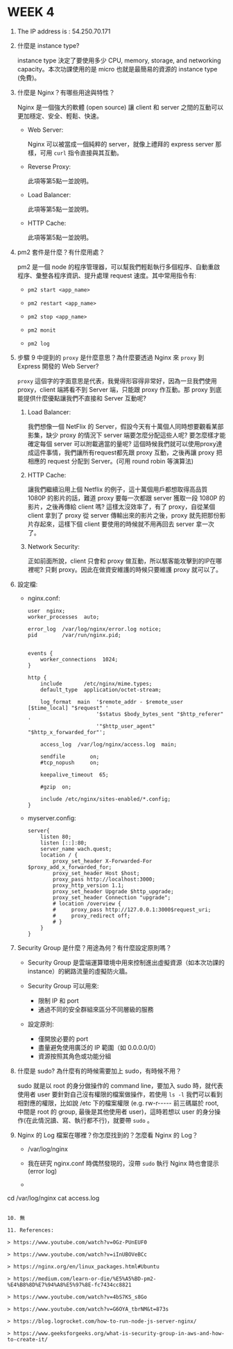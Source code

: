 # WEEK 4



1. The IP address is : 54.250.70.171

2. 什麼是 instance type?

    instance type 決定了要使用多少 CPU, memory, storage, and networking capacity。本次功課使用的是 micro 也就是最簡易的資源的 instance type (免費)。

3. 什麼是 Nginx？有哪些用途與特性？

    Nginx 是一個強大的軟體 (open source) 讓 client 和 server 之間的互動可以更加穩定、安全、輕鬆、快速。

    - Web Server:

        Nginx 可以被當成一個純粹的 server，就像上禮拜的 express server 那樣，可用 `curl` 指令直接與其互動。

    - Reverse Proxy:

        此項等第5點一並說明。

    - Load Balancer:

        此項等第5點一並說明。

    - HTTP Cache:

        此項等第5點一並說明。

4. pm2 套件是什麼？有什麼用處？

    pm2 是一個 node 的程序管理器，可以幫我們輕鬆執行多個程序、自動重啟程序、彙整各程序資訊、提升處理 request 速度。其中常用指令有:
    
    - `pm2 start <app_name>`

    - `pm2 restart <app_name>`

    - `pm2 stop <app_name>`

    - `pm2 monit`

    - `pm2 log`

5. 步驟 9 中提到的 `proxy` 是什麼意思？為什麼要透過 Nginx 來 `proxy` 到 Express 開發的 Web Server?

    `proxy` 這個字的字面意思是代表，我覺得形容得非常好，因為一旦我們使用 proxy，client 端將看不到 Server 端，只能跟 proxy 作互動。那 proxy 到底能提供什麼優點讓我們不直接和 Server 互動呢?

    1. Load Balancer: 

        我們想像一個 NetFlix 的 Server，假設今天有十萬個人同時想要觀看某部影集，缺少 proxy 的情況下 server 端要怎麼分配這些人呢? 要怎麼樣才能確定每個 server 可以附載適當的量呢? 這個時候我們就可以使用proxy達成這件事情，我們讓所有request都先跟 proxy 互動，之後再讓 proxy 把相應的 request 分配到 Server。(可用 round robin 等演算法)
    2. HTTP Cache:

        讓我們繼續沿用上個 Netflix 的例子，這十萬個用戶都想取得高品質 1080P 的影片的話，難道 proxy 要每一次都跟 server 獲取一段 1080P 的影片，之後再傳給 client 嗎? 這樣太沒效率了，有了 proxy，自從某個 client 拿到了 proxy 從 server 傳輸出來的影片之後，proxy 就先把那份影片存起來，這樣下個 client 要使用的時候就不用再回去 server 拿一次了。
    3. Network Security:

        正如前面所說，client 只會和 proxy 做互動，所以駭客能攻擊到的IP在哪裡呢? 只剩 proxy。因此在做資安維護的時候只要維護 proxy 就可以了。

6. 設定檔:

    - nginx.conf:
        ```
        user  nginx;
        worker_processes  auto;

        error_log  /var/log/nginx/error.log notice;
        pid        /var/run/nginx.pid;


        events {
            worker_connections  1024;
        }

        http {
            include       /etc/nginx/mime.types;
            default_type  application/octet-stream;
        
            log_format  main  '$remote_addr - $remote_user [$time_local] "$request" '
                              '$status $body_bytes_sent "$http_referer" '
                              '"$http_user_agent" "$http_x_forwarded_for"';

            access_log  /var/log/nginx/access.log  main;

            sendfile        on;
            #tcp_nopush     on;

            keepalive_timeout  65;

            #gzip  on;

            include /etc/nginx/sites-enabled/*.config;
        }
        ```

    - myserver.config:
        ```
        server{
            listen 80;
            listen [::]:80;
            server_name wach.quest;
            location / {
                proxy_set_header X-Forwarded-For $proxy_add_x_forwarded_for;
                proxy_set_header Host $host;
                proxy_pass http://localhost:3000;
                proxy_http_version 1.1;
                proxy_set_header Upgrade $http_upgrade;
                proxy_set_header Connection "upgrade";
                # location /overview {
                #     proxy_pass http://127.0.0.1:3000$request_uri;
                #     proxy_redirect off;
                # }
            }
        }
        ```

7. Security Group 是什麼？用途為何？有什麼設定原則嗎？

    - Security Group 是雲端運算環境中用來控制進出虛擬資源（如本次功課的 instance）的網路流量的虛擬防火牆。

    - Security Group 可以用來:
        - 限制 IP 和 port 
        - 通過不同的安全群組來區分不同層級的服務

    - 設定原則:
        - 僅開放必要的 port
        - 盡量避免使用廣泛的 IP 範圍（如 0.0.0.0/0）
        - 資源按照其角色或功能分組

8. 什麼是 sudo? 為什麼有的時候需要加上 sudo，有時候不用？

    sudo 就是以 root 的身分做操作的 command line，要加入 sudo 時，就代表使用者 user 要針對自己沒有權限的檔案做操作，若使用 `ls -l` 我們可以看到相對應的權限，比如說 /etc 下的檔案權限 (e.g. rw-r-----  前三碼屬於 root, 中間是 root 的 group, 最後是其他使用者 user)，這時若想以 user 的身分操作(在此情況讀、寫、執行都不行)，就要帶 `sudo` 。

9. Nginx 的 Log 檔案在哪裡？你怎麼找到的？怎麼看 Nginx 的 Log？

    - /var/log/nginx

    - 我在研究 nginx.conf 時偶然發現的，沒帶 `sudo` 執行 Nginx 時也會提示 (error log)

    - ```
cd /var/log/nginx 
cat access.log
```

10. 無

11. References:

> https://www.youtube.com/watch?v=0Gz-PUnEUF0

> https://www.youtube.com/watch?v=iInUBOVeBCc

> https://nginx.org/en/linux_packages.html#Ubuntu

> https://medium.com/learn-or-die/%E5%A5%BD-pm2-%E4%B8%8D%E7%94%A8%E5%97%8E-fc7434cc8821

> https://www.youtube.com/watch?v=4bS7KS_s8Go

> https://www.youtube.com/watch?v=G6OYA_tbrNM&t=873s

> https://blog.logrocket.com/how-to-run-node-js-server-nginx/

> https://www.geeksforgeeks.org/what-is-security-group-in-aws-and-how-to-create-it/
